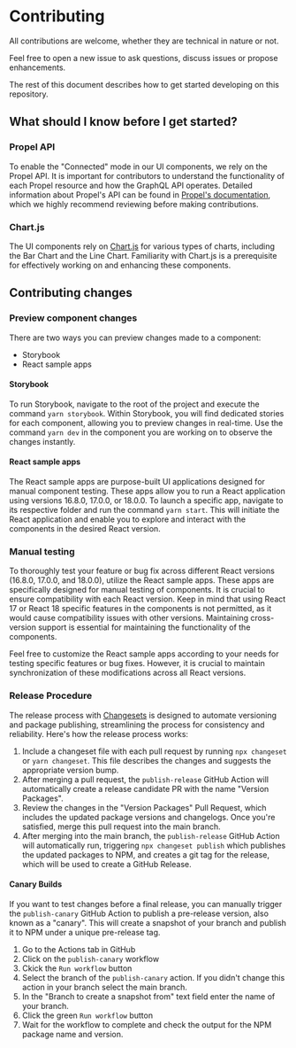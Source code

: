 # Contributing

All contributions are welcome, whether they are technical in nature or not.

Feel free to open a new issue to ask questions, discuss issues or propose enhancements.

The rest of this document describes how to get started developing on this repository.

## What should I know before I get started?

### Propel API

To enable the "Connected" mode in our UI components, we rely on the Propel API. It is important for contributors to
understand the functionality of each Propel resource and how the GraphQL API operates. Detailed information about
Propel's API can be found in [Propel's documentation](https://www.propeldata.com/docs), which we highly recommend
reviewing before making contributions.

### Chart.js

The UI components rely on [Chart.js](https://www.chartjs.org/docs/latest/) for various types of charts, including the
Bar Chart and the Line Chart. Familiarity with Chart.js is a prerequisite for effectively working on and enhancing these
components.

## Contributing changes

### Preview component changes

There are two ways you can preview changes made to a component:

- Storybook
- React sample apps

#### Storybook

To run Storybook, navigate to the root of the project and execute the command `yarn storybook`. Within Storybook, you
will find dedicated stories for each component, allowing you to preview changes in real-time. Use the command `yarn dev`
in the component you are working on to observe the changes instantly.

#### React sample apps

The React sample apps are purpose-built UI applications designed for manual component testing. These apps allow you to
run a React application using versions 16.8.0, 17.0.0, or 18.0.0. To launch a specific app, navigate to its respective
folder and run the command `yarn start`. This will initiate the React application and enable you to explore and interact
with the components in the desired React version.

### Manual testing

To thoroughly test your feature or bug fix across different React versions (16.8.0, 17.0.0, and 18.0.0), utilize the
React sample apps. These apps are specifically designed for manual testing of components. It is crucial to ensure
compatibility with each React version. Keep in mind that using React 17 or React 18 specific features in the components
is not permitted, as it would cause compatibility issues with other versions. Maintaining cross-version support is
essential for maintaining the functionality of the components.

Feel free to customize the React sample apps according to your needs for testing specific features or bug fixes.
However, it is crucial to maintain synchronization of these modifications across all React versions.

### Release Procedure

The release process with [Changesets](https://github.com/changesets/changesets) is designed to automate versioning and
package publishing, streamlining the process for consistency and reliability. Here's how the release process works:

1. Include a changeset file with each pull request by running `npx changeset` or `yarn changeset`. This file describes
   the changes and suggests the appropriate version bump.
1. After merging a pull request, the `publish-release` GitHub Action will automatically create a release candidate PR
   with the name "Version Packages".
1. Review the changes in the "Version Packages" Pull Request, which includes the updated package versions and
   changelogs. Once you're satisfied, merge this pull request into the main branch.
1. After merging into the main branch, the `publish-release` GitHub Action will automatically run, triggering
   `npx changeset publish` which publishes the updated packages to NPM, and creates a git tag for the release, which
   will be used to create a GitHub Release.

#### Canary Builds

If you want to test changes before a final release, you can manually trigger the `publish-canary` GitHub Action to
publish a pre-release version, also known as a "canary". This will create a snapshot of your branch and publish it to
NPM under a unique pre-release tag.

1. Go to the Actions tab in GitHub
1. Click on the `publish-canary` workflow
1. Ckick the `Run workflow` button
1. Select the branch of the `publish-canary` action. If you didn't change this action in your branch select the main
   branch.
1. In the "Branch to create a snapshot from" text field enter the name of your branch.
1. Click the green `Run workflow` button
1. Wait for the workflow to complete and check the output for the NPM package name and version.
